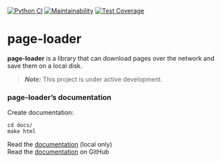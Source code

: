 [![Python CI](https://github.com/svmikurov/page-loader/actions/workflows/pyci.yml/badge.svg)](https://github.com/svmikurov/page-loader/actions/workflows/pyci.yml)
[![Maintainability](https://api.codeclimate.com/v1/badges/f423f8b29e257a5776e3/maintainability)](https://codeclimate.com/github/svmikurov/page-loader/maintainability) 
[![Test Coverage](https://api.codeclimate.com/v1/badges/f423f8b29e257a5776e3/test_coverage)](https://codeclimate.com/github/svmikurov/page-loader/test_coverage)  

page-loader
===========

**page-loader** is a library that can download pages over the network
and save them on a local disk.

> **_Note:_** This project is under active development.

### page-loader’s documentation
Create documentation:
```commandline
cd docs/
make html
```
Read the [documentation](http://localhost:63342/page-loader/docs/build/html/index.html) (local only)  
Read the [documentation](https://svmikurov.github.io/page-loader/) on GitHub
